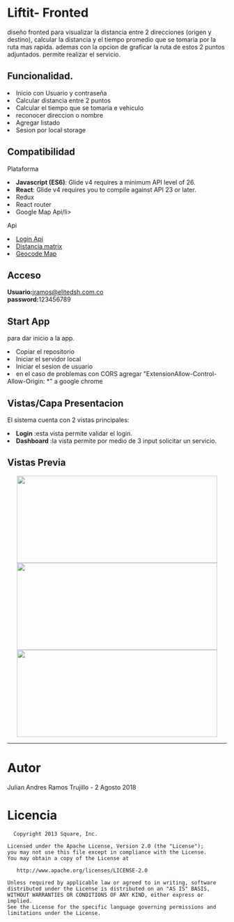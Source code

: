 # Liftit- Fronted
<p>diseño fronted para visualizar la distancia entre 2 direcciones (origen y destino), calcular la distancia y el tiempo
promedio que se tomaria por la ruta mas rapida. ademas con la opcion de graficar la ruta de estos 2 puntos adjuntados.
permite realizar el servicio.</p>



## Funcionalidad.
<li>Inicio con Usuario y contraseña</li>
<li>Calcular distancia entre 2 puntos</li>
<li>Calcular el tiempo que se tomaria e vehiculo</li>
<li>reconocer direccion o nombre </li>
<li>Agregar listado</li>
<li>Sesion por local storage</li>

## Compatibilidad
Plataforma
<li><strong>Javascript (ES6)</strong>: Glide v4 requires a minimum API level of 26.</li>
<li><strong>React</strong>: Glide v4 requires you to compile against API 23 or later.</li>
<li>Redux</li>
<li>React router</li>
<li>Google Map Api/li>

<br>

Api
<li><a href="https://www.mocky.io/v2/5b61ed61300000f10d6a4424">Login Api</a></li>
<li><a href="https://developers.google.com/maps/documentation/distance-matrix/intro">Distancia matrix</a></li>
<li><a href="https://developers.google.com/maps/documentation/geocoding/intro">Geocode Map</a></li>

## Acceso

<strong>Usuario:</strong>jramos@elitedsh.com.co
<br>
<strong>password:</strong>123456789
<br>

## Start App
para dar inicio a la app.
<li>Copiar el repositorio</li>
<li>Iniciar el servidor local</li>
<li>Iniciar el sesion de usuario</li>
<li>en el caso de problemas con CORS agregar "ExtensionAllow-Control-Allow-Origin: *" a google chrome</li>




## Vistas/Capa Presentacion
El sistema cuenta con 2 vistas principales:
<br>
<li><strong>Login</strong> :esta vista permite validar el login.</li>
<li><strong>Dashboard</strong> :la vista permite por medio de 3 input solicitar un servicio.</li>

## Vistas Previa
<p align="center">
  <img width="460" height="200" src="https://image.ibb.co/nrFNTz/Screen_Shot_2018_08_03_at_8_11_01_PM.png">
  <img width="460" height="200"src="https://preview.ibb.co/eoPcve/Screen_Shot_2018_08_03_at_8_12_12_PM.png">
  <img width="460" height="200" src="https://preview.ibb.co/dXeSve/Screen_Shot_2018_08_03_at_8_10_48_PM.png">
</p>


--------------------------------------

# Autor
<p>Julian Andres Ramos Trujillo - 2 Agosto 2018</p>

# Licencia

```
  Copyright 2013 Square, Inc.

Licensed under the Apache License, Version 2.0 (the "License");
you may not use this file except in compliance with the License.
You may obtain a copy of the License at

   http://www.apache.org/licenses/LICENSE-2.0

Unless required by applicable law or agreed to in writing, software
distributed under the License is distributed on an "AS IS" BASIS,
WITHOUT WARRANTIES OR CONDITIONS OF ANY KIND, either express or implied.
See the License for the specific language governing permissions and
limitations under the License.
```

